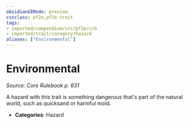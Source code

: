 ```yaml
---
obsidianUIMode: preview
cssclass: pf2e,pf2e-trait
tags:
- imported/compendium/src/pf2e/crb
- imported/trait/category/hazard
aliases: ["Environmental"]
---
```

# Environmental  
*Source: Core Rulebook p. 631*  

A hazard with this trait is something dangerous that's part of the natural world, such as quicksand or harmful mold.

- **Categories**: Hazard